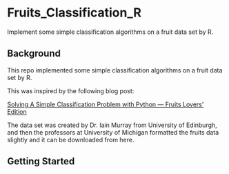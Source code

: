 # Fruits_Classification_R

Implement some simple classification algorithms on a fruit data set by R.


## Background
This repo implemented some simple classification algorithms on a fruit data set by R.

This was inspired by the following blog post:

[Solving A Simple Classification Problem with Python — Fruits Lovers’ Edition](https://towardsdatascience.com/solving-a-simple-classification-problem-with-python-fruits-lovers-edition-d20ab6b071d2)

The data set was created by Dr. Iain Murray from University of Edinburgh, and then the professors at University of Michigan formatted the fruits data slightly and it can be downloaded from here.


## Getting Started


